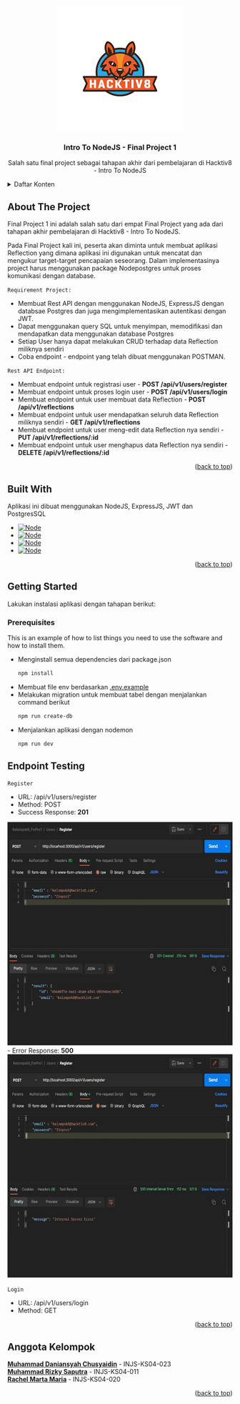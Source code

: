 <a name="readme-top"></a>

<!-- PROJECT LOGO -->
<br />
<div align="center">
  <a href="https://www.hacktiv8.com">
    <img src="readme/hacktiv8.png" alt="Logo" width="280" height="280">
  </a>

  <h3 align="center">Intro To NodeJS - Final Project 1</h3>

  <p align="center">
    Salah satu final project sebagai tahapan akhir dari pembelajaran di Hacktiv8 - Intro To NodeJS
    <br />
  </p>
</div>

<details>
  <summary>Daftar Konten</summary>
  <ol>
    <li>
      <a href="#about-the-project">About The Project</a>
      <ul>
        <li><a href="#built-with">Built With</a></li>
      </ul>
    </li>
    <li>
      <a href="#getting-started">Getting Started</a>
      <ul>
        <li><a href="#prerequisites">Prerequisites</a></li>
        <li><a href="#installation">Installation</a></li>
      </ul>
    </li>
    <li><a href="#usage">Usage</a></li>
    <li><a href="#roadmap">Roadmap</a></li>
    <li><a href="#contributing">Contributing</a></li>
    <li><a href="#license">License</a></li>
    <li><a href="#contact">Contact</a></li>
    <li><a href="#acknowledgments">Acknowledgments</a></li>
  </ol>
</details>

## About The Project

Final Project 1 ini adalah salah satu dari empat Final Project yang ada dari tahapan akhir pembelajaran di Hacktiv8 - Intro To NodeJS.

Pada Final Project kali ini, peserta akan diminta untuk membuat aplikasi Reflection yang dimana aplikasi ini digunakan untuk mencatat dan mengukur target-target pencapaian seseorang. Dalam implementasinya project harus menggunakan package Nodepostgres untuk proses komunikasi dengan database.

`Requirement Project:`

- Membuat Rest API dengan menggunakan NodeJS, ExpressJS dengan databsae Postgres dan juga mengimplementasikan autentikasi dengan JWT.
- Dapat menggunakan query SQL untuk menyimpan, memodifikasi dan mendapatkan data menggunakan database Postgres
- Setiap User hanya dapat melakukan CRUD terhadap data Reflection miliknya sendiri
- Coba endpoint - endpoint yang telah dibuat menggunakan POSTMAN.

`Rest API Endpoint:`

- Membuat endpoint untuk registrasi user - <b>POST /api/v1/users/register</b>
- Membuat endpoint untuk proses login user - <b>POST /api/v1/users/login</b>
- Membuat endpoint untuk user membuat data Reflection - <b>POST /api/v1/reflections</b>
- Membuat endpoint untuk user mendapatkan seluruh data Reflection miliknya sendiri - <b>GET /api/v1/reflections</b>
- Membuat endpoint untuk user meng-edit data Reflection nya sendiri - <b>PUT /api/v1/reflections/:id</b>
- Membuat endpoint untuk user menghapus data Reflection nya sendiri - <b>DELETE /api/v1/reflections/:id</b>

<p align="right">(<a href="#readme-top">back to top</a>)</p>

## Built With

Aplikasi ini dibuat menggunakan NodeJS, ExpressJS, JWT dan PostgresSQL

- [![Node][node.js]][node-url]
- [![Node][express.js]][express-url]
- [![Node][jwt]][jwt-url]
- [![Node][postgre]][postgre-url]

<p align="right">(<a href="#readme-top">back to top</a>)</p>

## Getting Started

Lakukan instalasi aplikasi dengan tahapan berikut:

### Prerequisites

This is an example of how to list things you need to use the software and how to install them.

- Menginstall semua dependencies dari package.json
  ```sh
  npm install
  ```
- Membuat file env berdasarkan <a href=".env.example">.env.example</a>
- Melakukan migration untuk membuat tabel dengan menjalankan command berikut
  ```sh
  npm run create-db
  ```
- Menjalankan aplikasi dengan nodemon
  ```sh
  npm run dev
  ```

## Endpoint Testing

`Register`

- URL: /api/v1/users/register
- Method: POST
- Success Response: <b>201</b>
<div align="center">
    <img src="readme/Register1.jpg" alt="Screenshoot" height="500px" >
</div>
- Error Response: <b>500</b>
<div align="center">
    <img src="readme/Register2.jpg" alt="Screenshoot" height="500px" >
</div>

`Login`

- URL: /api/v1/users/login
- Method: GET

<p align="right">(<a href="#readme-top">back to top</a>)</p>

## Anggota Kelompok

<a href="https://github.com/Dani27-design"><b>Muhammad Daniansyah Chusyaidin</b></a> - INJS-KS04-023<br>
<a href="https://github.com/Mythologica404"><b>Muhammad Rizky Saputra</b></a> - INJS-KS04-011<br>
<a href="https://github.com/aenq"><b>Rachel Marta Maria</b></a> - INJS-KS04-020<br>

<p align="right">(<a href="#readme-top">back to top</a>)</p>

[node.js]: https://img.shields.io/badge/node.js-6DA55F?style=for-the-badge&logo=node.js&logoColor=white
[node-url]: https://nodejs.org
[express.js]: https://img.shields.io/badge/express.js-%23404d59.svg?style=for-the-badge&logo=express&logoColor=%2361DAFB
[express-url]: https://expressjs.com
[jwt]: https://img.shields.io/badge/JWT-black?style=for-the-badge&logo=JSON%20web%20tokens
[jwt-url]: https://jwt.io
[postgre]: https://img.shields.io/badge/postgres-%23316192.svg?style=for-the-badge&logo=postgresql&logoColor=white
[postgre-url]: https://www.postgresql.org
